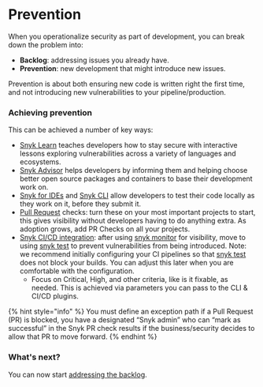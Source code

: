 # Prevention

When you operationalize security as part of development, you can break down the problem into:

* **Backlog**: addressing issues you already have.
* **Prevention**: new development that might introduce new issues.

Prevention is about both ensuring new code is written right the first time, and not introducing new vulnerabilities to your pipeline/production.

### Achieving prevention

This can be achieved a number of key ways:

* [Snyk Learn](https://learn.snyk.io/) teaches developers how to stay secure with interactive lessons exploring vulnerabilities across a variety of languages and ecosystems.
* [Snyk Advisor](https://snyk.io/advisor/) helps developers by informing them and helping choose better open source packages and containers to base their development work on.
* [Snyk for IDEs](../../../run-snyk/ide-tools/) and [Snyk CLI](../../../run-snyk/snyk-cli/) allow developers to test their code locally as they work on it, before they submit it.
* [Pull Request](https://docs.snyk.io/integrations/git-repository-scm-integrations/snyk-checks-on-pull-requests) checks: turn these on your most important projects to start, this gives visibility without developers having to do anything extra. As adoption grows, add PR Checks on all your projects.
* [Snyk CI/CD integration](../../../integrate-with-snyk/ci-cd-integrations/): after using [snyk monitor](https://docs.snyk.io/snyk-cli/commands/monitor) for visibility, move to using [snyk test](https://docs.snyk.io/snyk-cli/commands/test) to prevent vulnerabilities from being introduced. Note: we recommend initially configuring your CI pipelines so that [snyk test](https://docs.snyk.io/snyk-cli/commands/test) does not block your builds. You can adjust this later when you are comfortable with the configuration.
  * Focus on Critical, High, and other criteria, like is it fixable, as needed. This is achieved via parameters you can pass to the CLI & CI/CD plugins.

{% hint style="info" %}
You must define an exception path if a Pull Request (PR) is blocked, you have a designated “Snyk admin” who can “mark as successful” in the Snyk PR check results if the business/security decides to allow that PR to move forward.
{% endhint %}

### What's next?

You can now start [addressing the backlog](addressing-the-backlog.md).
